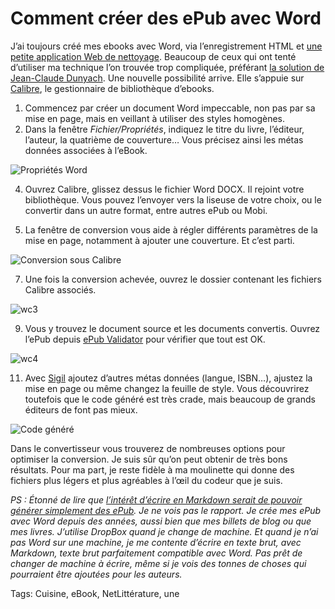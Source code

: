 # Comment créer des ePub avec Word

J’ai toujours créé mes ebooks avec Word, via l’enregistrement HTML et [une petite application Web de nettoyage](http://lab.tcrouzet.com/epub/). Beaucoup de ceux qui ont tenté d’utiliser ma technique l’on trouvée trop compliquée, préférant [la solution de Jean-Claude Dunyach](http://jean-claude.dunyach.pagesperso-orange.fr/Ebooks.html). Une nouvelle possibilité arrive. Elle s’appuie sur [Calibre](http://calibre-ebook.com/), le gestionnaire de bibliothèque d’ebooks.<span id="more-33161"></span>

1. Commencez par créer un document Word impeccable, non pas par sa mise en page, mais en veillant à utiliser des styles homogènes.
2. Dans la fenêtre *Fichier/Propriétés*, indiquez le titre du livre, l’éditeur, l’auteur, la quatrième de couverture… Vous précisez ainsi les métas données associées à l’eBook.

![Propriétés Word](http://blog.tcrouzet.comhttps://tcrouzet.com/images_tc/2013/06/wc1.png)

4. Ouvrez Calibre, glissez dessus le fichier Word DOCX. Il rejoint votre bibliothèque. Vous pouvez l’envoyer vers la liseuse de votre choix, ou le convertir dans un autre format, entre autres ePub ou Mobi.

5. La fenêtre de conversion vous aide à régler différents paramètres de la mise en page, notamment à ajouter une couverture. Et c’est parti.

![Conversion sous Calibre](http://blog.tcrouzet.comhttps://tcrouzet.com/images_tc/2013/06/wc2.png)

7. Une fois la conversion achevée, ouvrez le dossier contenant les fichiers Calibre associés.

![wc3](http://blog.tcrouzet.comhttps://tcrouzet.com/images_tc/2013/06/wc3.png)

9. Vous y trouvez le document source et les documents convertis. Ouvrez l’ePub depuis [ePub Validator](http://validator.idpf.org/) pour vérifier que tout est OK.

![wc4](http://blog.tcrouzet.comhttps://tcrouzet.com/images_tc/2013/06/wc4-500x182.png)

11. Avec [Sigil](https://code.google.com/p/sigil/) ajoutez d’autres métas données (langue, ISBN…), ajustez la mise en page ou même changez la feuille de style. Vous découvrirez toutefois que le code généré est très crade, mais beaucoup de grands éditeurs de font pas mieux.

![Code généré](http://blog.tcrouzet.comhttps://tcrouzet.com/images_tc/2013/06/wc5.png)

Dans le convertisseur vous trouverez de nombreuses options pour optimiser la conversion. Je suis sûr qu’on peut obtenir de très bons résultats. Pour ma part, je reste fidèle à ma moulinette qui donne des fichiers plus légers et plus agréables à l’œil du codeur que je suis.

*PS : Étonné de lire que [l’intérêt d’écrire en Markdown serait de pouvoir générer simplement des ePub](http://tiaaft.com/2013/06/08/genial-maj-de-calibre-support-du-docx/). Je ne vois pas le rapport. Je crée mes ePub avec Word depuis des années, aussi bien que mes billets de blog ou que mes livres. J’utilise DropBox quand je change de machine. Et quand je n’ai pas Word sur une machine, je me contente d’écrire en texte brut, avec Markdown, texte brut parfaitement compatible avec Word. Pas prêt de changer de machine à écrire, même si je vois des tonnes de choses qui pourraient être ajoutées pour les auteurs.*

Tags: Cuisine, eBook, NetLittérature, une